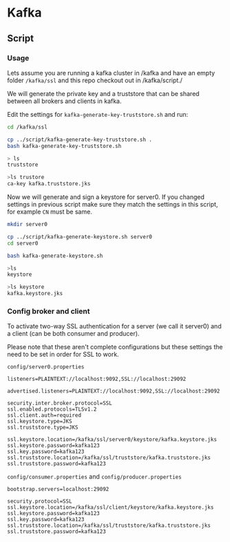 # Kafka

## Script

### Usage

Lets assume you are running a kafka cluster in /kafka and have an
empty folder `/kafka/ssl` and this repo checkout out in /kafka/script./

We will generate the private key and a truststore that can be shared
between all brokers and clients in kafka.

Edit the settings for `kafka-generate-key-truststore.sh` and run:
``` sh
cd /kafka/ssl

cp ../script/kafka-generate-key-truststore.sh .
bash kafka-generate-key-truststore.sh

> ls
truststore

>ls trustore
ca-key kafka.truststore.jks
```

Now we will generate and sign a keystore for server0.
If you changed settings in previous script make sure they match the 
settings in this script, for example `CN` must be same.
``` sh
mkdir server0

cp ../script/kafka-generate-keystore.sh server0
cd server0

bash kafka-generate-keystore.sh

>ls
keystore

>ls keystore
kafka.keystore.jks
```

### Config broker and client 

To activate two-way SSL authentication for a server (we call it server0) 
and a client (can be both consumer and producer).

Please note that these aren't complete configurations but these settings the need
to be set in order for SSL to work.

`config/server0.properties`
``` java-properties
listeners=PLAINTEXT://localhost:9092,SSL://localhost:29092

advertised.listeners=PLAINTEXT://localhost:9092,SSL://localhost:29092

security.inter.broker.protocol=SSL
ssl.enabled.protocols=TLSv1.2
ssl.client.auth=required
ssl.keystore.type=JKS
ssl.truststore.type=JKS

ssl.keystore.location=/kafka/ssl/server0/keystore/kafka.keystore.jks
ssl.keystore.password=kafka123
ssl.key.password=kafka123
ssl.truststore.location=/kafka/ssl/truststore/kafka.truststore.jks
ssl.truststore.password=kafka123
```
`config/consumer.properties` and `config/producer.properties`
``` java-properties
bootstrap.servers=localhost:29092

security.protocol=SSL
ssl.keystore.location=/kafka/ssl/client/keystore/kafka.keystore.jks
ssl.keystore.password=kafka123
ssl.key.password=kafka123
ssl.truststore.location=/kafka/ssl/truststore/kafka.truststore.jks
ssl.truststore.password=kafka123
```

